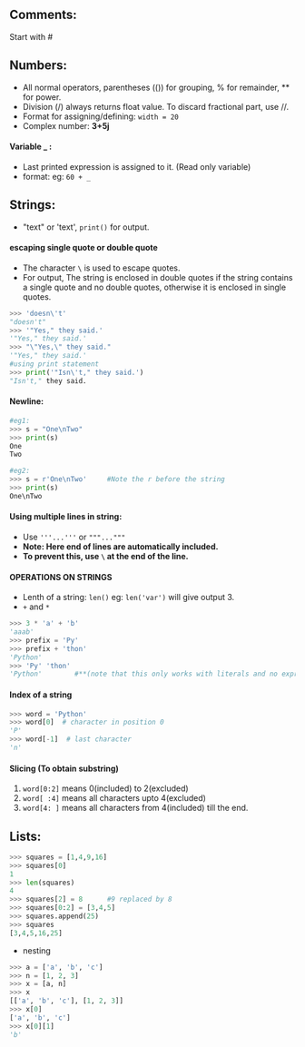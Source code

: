 ## Comments:
Start with #

## Numbers:
- All normal operators, parentheses (()) for grouping, % for remainder, ** for power.
- Division (/) always returns float value. To discard fractional part, use //. 
- Format for assigning/defining: `width = 20 `
- Complex number: **3+5j**
#### Variable _ :
- Last printed expression is assigned to it. (Read only variable)
- format: eg: ` 60 + _ `

## Strings:
- "text" or 'text', `print()` for output.

#### escaping single quote or double quote
- The character `\` is used to escape quotes.
- For output, The string is enclosed in double quotes if the string contains a single quote and no double quotes, otherwise it is enclosed in single quotes.
```python
>>> 'doesn\'t'
"doesn't"
>>> '"Yes," they said.'
'"Yes," they said.'
>>> "\"Yes,\" they said."
'"Yes," they said.'
#using print statement
>>> print('"Isn\'t," they said.')
"Isn't," they said.
```
#### Newline:
```python
#eg1:
>>> s = "One\nTwo"
>>> print(s)
One
Two

#eg2:
>>> s = r'One\nTwo'     #Note the r before the string
>>> print(s)
One\nTwo
```
#### Using multiple lines in string:
- Use `'''...'''` or `"""..."""` 
- **Note: Here end of lines are automatically included.**
- **To prevent this, use `\` at the end of the line.**

#### OPERATIONS ON STRINGS
- Lenth of a string: `len()` eg: `len('var')` will give output 3.
- `+` and `*` 
```python
>>> 3 * 'a' + 'b'
'aaab'      
>>> prefix = 'Py'
>>> prefix + 'thon'
'Python'
>>> 'Py' 'thon'
'Python'        #**(note that this only works with literals and no expressions/variable)**
```
#### Index of a string
```python
>>> word = 'Python'
>>> word[0]  # character in position 0
'P'
>>> word[-1]  # last character
'n'
```
#### Slicing (To obtain substring) 
1. `word[0:2]` means 0(included) to 2(excluded)
2. `word[ :4]` means all characters upto 4(excluded)
3. `word[4: ]` means all characters from 4(included) till the end.

## Lists:
```python
>>> squares = [1,4,9,16]
>>> squares[0]
1
>>> len(squares)
4
>>> squares[2] = 8      #9 replaced by 8
>>> squares[0:2] = [3,4,5]
>>> squares.append(25)
>>> squares
[3,4,5,16,25]
```
- nesting
```python
>>> a = ['a', 'b', 'c']
>>> n = [1, 2, 3]
>>> x = [a, n]
>>> x
[['a', 'b', 'c'], [1, 2, 3]]
>>> x[0]
['a', 'b', 'c']
>>> x[0][1]
'b'
```
